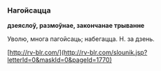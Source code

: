 ### Нагойсацца
**дзеяслоў, размоўнае, закончанае трыванне**

Уволю, многа пагойсаць; набегацца. Н. за дзень.

<a rel="author">[http://rv-blr.com/](http://rv-blr.com/slounik.jsp?letterId=0&maskId=0&pageId=1770)</a>
